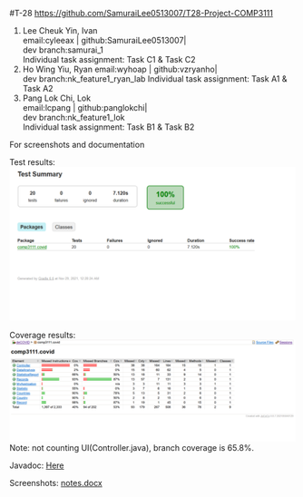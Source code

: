 #T-28
https://github.com/SamuraiLee0513007/T28-Project-COMP3111
1. Lee Cheuk Yin, Ivan  
    email:cyleeax | github:SamuraiLee0513007|  
    dev branch:samurai_1  
    Individual task assignment: Task C1 & Task C2
2. Ho Wing Yiu, Ryan 
    email:wyhoap | github:vzryanho|  
    dev branch:nk_feature1_ryan_lab
    Individual task assignment: Task A1 & Task A2
3. Pang Lok Chi, Lok  
	email:lcpang | github:panglokchi|  
	dev branch:nk_feature1_lok  
	Individual task assignment: Task B1 & Task B2

	
For screenshots and documentation

Test results:
![test](./img/test.png)

Coverage results:
![coverage](./img/coverage.png)
Note: not counting UI(Controller.java), branch coverage is 65.8%.

Javadoc:
[Here](https://panglokchi.github.io/comp3111_javadoc/doc/comp3111/covid/package-summary.html)

Screenshots:
[notes.docx](https://github.com/SamuraiLee0513007/T28-Project-COMP3111/files/7613951/notes.docx)

